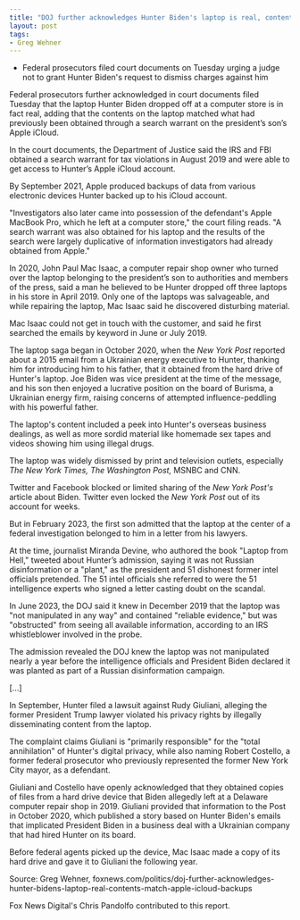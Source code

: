 ```yaml
---
title: "DOJ further acknowledges Hunter Biden's laptop is real, contents match Apple iCloud backups"
layout: post
tags:
- Greg Wehner
---
```


- Federal prosecutors filed court documents on Tuesday urging a judge not to grant Hunter Biden's request to dismiss charges against him

Federal prosecutors further acknowledged in court documents filed Tuesday that the laptop Hunter Biden dropped off at a computer store is in fact real, adding that the contents on the laptop matched what had previously been obtained through a search warrant on the president’s son’s Apple iCloud.

In the court documents, the Department of Justice said the IRS and FBI obtained a search warrant for tax violations in August 2019 and were able to get access to Hunter’s Apple iCloud account.

By September 2021, Apple produced backups of data from various electronic devices Hunter backed up to his iCloud account.

"Investigators also later came into possession of the defendant's Apple MacBook Pro, which he left at a computer store," the court filing reads. "A search warrant was also obtained for his laptop and the results of the search were largely duplicative of information investigators had already obtained from Apple."

In 2020, John Paul Mac Isaac, a computer repair shop owner who turned over the laptop belonging to the president’s son to authorities and members of the press, said a man he believed to be Hunter dropped off three laptops in his store in April 2019. Only one of the laptops was salvageable, and while repairing the laptop, Mac Isaac said he discovered disturbing material.

Mac Isaac could not get in touch with the customer, and said he first searched the emails by keyword in June or July 2019.

The laptop saga began in October 2020, when the *New York Post* reported about a 2015 email from a Ukrainian energy executive to Hunter, thanking him for introducing him to his father, that it obtained from the hard drive of Hunter's laptop. Joe Biden was vice president at the time of the message, and his son then enjoyed a lucrative position on the board of Burisma, a Ukrainian energy firm, raising concerns of attempted influence-peddling with his powerful father.

The laptop's content included a peek into Hunter's overseas business dealings, as well as more sordid material like homemade sex tapes and videos showing him using illegal drugs.

The laptop was widely dismissed by print and television outlets, especially *The New York Times, The Washington Post,* MSNBC and CNN.

Twitter and Facebook blocked or limited sharing of the *New York Post's* article about Biden. Twitter even locked the *New York Post* out of its account for weeks.

But in February 2023, the first son admitted that the laptop at the center of a federal investigation belonged to him in a letter from his lawyers.

At the time, journalist Miranda Devine, who authored the book "Laptop from Hell," tweeted about Hunter’s admission, saying it was not Russian disinformation or a "plant," as the president and 51 dishonest former intel officials pretended. The 51 intel officials she referred to were the 51 intelligence experts who signed a letter casting doubt on the scandal.

In June 2023, the DOJ said it knew in December 2019 that the laptop was "not manipulated in any way" and contained "reliable evidence," but was "obstructed" from seeing all available information, according to an IRS whistleblower involved in the probe.

The admission revealed the DOJ knew the laptop was not manipulated nearly a year before the intelligence officials and President Biden declared it was planted as part of a Russian disinformation campaign.

[...]

In September, Hunter filed a lawsuit against Rudy Giuliani, alleging the former President Trump lawyer violated his privacy rights by illegally disseminating content from the laptop.

The complaint claims Giuliani is "primarily responsible" for the "total annihilation" of Hunter's digital privacy, while also naming Robert Costello, a former federal prosecutor who previously represented the former New York City mayor, as a defendant.

Giuliani and Costello have openly acknowledged that they obtained copies of files from a hard drive device that Biden allegedly left at a Delaware computer repair shop in 2019. Giuliani provided that information to the Post in October 2020, which published a story based on Hunter Biden's emails that implicated President Biden in a business deal with a Ukrainian company that had hired Hunter on its board.

Before federal agents picked up the device, Mac Isaac made a copy of its hard drive and gave it to Giuliani the following year.

Source: Greg Wehner, foxnews.com/politics/doj-further-acknowledges-hunter-bidens-laptop-real-contents-match-apple-icloud-backups

Fox News Digital's Chris Pandolfo contributed to this report.

